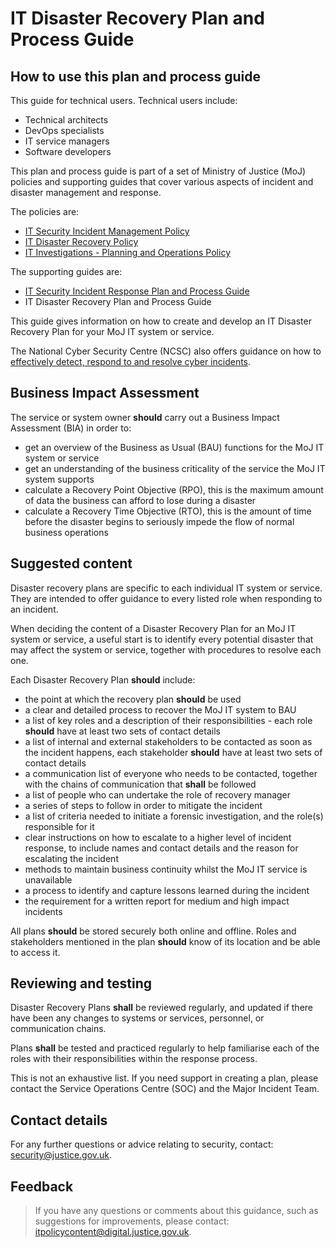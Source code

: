 # IT Disaster Recovery Plan and Process Guide

## How to use this plan and process guide

This guide for technical users. Technical users include:

-   Technical architects
-   DevOps specialists
-   IT service managers
-   Software developers

This plan and process guide is part of a set of Ministry of Justice \(MoJ\) policies and supporting guides that cover various aspects of incident and disaster management and response.

The policies are:

-   [IT Security Incident Management Policy](it-security-incident-management-policy.md)
-   [IT Disaster Recovery Policy](it-disaster-recovery-policy.md)
-   [IT Investigations - Planning and Operations Policy](it-investigations-planning-and-operations-policy.md)

The supporting guides are:

-   [IT Security Incident Response Plan and Process Guide](it-security-incident-response-plan-and-process-guide.md)
-   IT Disaster Recovery Plan and Process Guide

This guide gives information on how to create and develop an IT Disaster Recovery Plan for your MoJ IT system or service.

The National Cyber Security Centre \(NCSC\) also offers guidance on how to [effectively detect, respond to and resolve cyber incidents](https://www.ncsc.gov.uk/collection/incident-management).

## Business Impact Assessment

The service or system owner **should** carry out a Business Impact Assessment \(BIA\) in order to:

-   get an overview of the Business as Usual \(BAU\) functions for the MoJ IT system or service
-   get an understanding of the business criticality of the service the MoJ IT system supports
-   calculate a Recovery Point Objective \(RPO\), this is the maximum amount of data the business can afford to lose during a disaster
-   calculate a Recovery Time Objective \(RTO\), this is the amount of time before the disaster begins to seriously impede the flow of normal business operations

## Suggested content

Disaster recovery plans are specific to each individual IT system or service. They are intended to offer guidance to every listed role when responding to an incident.

When deciding the content of a Disaster Recovery Plan for an MoJ IT system or service, a useful start is to identify every potential disaster that may affect the system or service, together with procedures to resolve each one.

Each Disaster Recovery Plan **should** include:

-   the point at which the recovery plan **should** be used
-   a clear and detailed process to recover the MoJ IT system to BAU
-   a list of key roles and a description of their responsibilities - each role **should** have at least two sets of contact details
-   a list of internal and external stakeholders to be contacted as soon as the incident happens, each stakeholder **should** have at least two sets of contact details
-   a communication list of everyone who needs to be contacted, together with the chains of communication that **shall** be followed
-   a list of people who can undertake the role of recovery manager
-   a series of steps to follow in order to mitigate the incident
-   a list of criteria needed to initiate a forensic investigation, and the role\(s\) responsible for it
-   clear instructions on how to escalate to a higher level of incident response, to include names and contact details and the reason for escalating the incident
-   methods to maintain business continuity whilst the MoJ IT service is unavailable
-   a process to identify and capture lessons learned during the incident
-   the requirement for a written report for medium and high impact incidents

All plans **should** be stored securely both online and offline. Roles and stakeholders mentioned in the plan **should** know of its location and be able to access it.

## Reviewing and testing

Disaster Recovery Plans **shall** be reviewed regularly, and updated if there have been any changes to systems or services, personnel, or communication chains.

Plans **shall** be tested and practiced regularly to help familiarise each of the roles with their responsibilities within the response process.

This is not an exhaustive list. If you need support in creating a plan, please contact the Service Operations Centre \(SOC\) and the Major Incident Team.

## Contact details

For any further questions or advice relating to security, contact: [security@justice.gov.uk](mailto:security@justice.gov.uk).

## Feedback

> If you have any questions or comments about this guidance, such as suggestions for improvements, please contact: [itpolicycontent@digital.justice.gov.uk](mailto:itpolicycontent@digital.justice.gov.uk).


